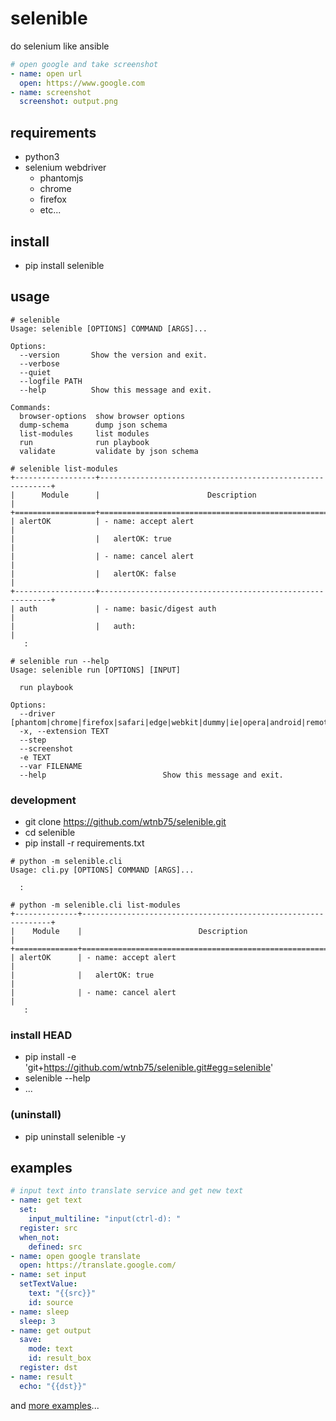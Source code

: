 # selenible

do selenium like ansible

```yaml
# open google and take screenshot
- name: open url
  open: https://www.google.com
- name: screenshot
  screenshot: output.png
```

## requirements

- python3
- selenium webdriver
    - phantomjs
    - chrome
    - firefox
    - etc...

## install

- pip install selenible

## usage

```
# selenible
Usage: selenible [OPTIONS] COMMAND [ARGS]...

Options:
  --version       Show the version and exit.
  --verbose
  --quiet
  --logfile PATH
  --help          Show this message and exit.

Commands:
  browser-options  show browser options
  dump-schema      dump json schema
  list-modules     list modules
  run              run playbook
  validate         validate by json schema
```

```
# selenible list-modules
+------------------+-----------------------------------------------------------+
|      Module      |                        Description                        |
+==================+===========================================================+
| alertOK          | - name: accept alert                                      |
|                  |   alertOK: true                                           |
|                  | - name: cancel alert                                      |
|                  |   alertOK: false                                          |
+------------------+-----------------------------------------------------------+
| auth             | - name: basic/digest auth                                 |
|                  |   auth:                                                   |
   :
```

```
# selenible run --help
Usage: selenible run [OPTIONS] [INPUT]

  run playbook

Options:
  --driver [phantom|chrome|firefox|safari|edge|webkit|dummy|ie|opera|android|remote]
  -x, --extension TEXT
  --step
  --screenshot
  -e TEXT
  --var FILENAME
  --help                          Show this message and exit.
```

### development

- git clone https://github.com/wtnb75/selenible.git
- cd selenible
- pip install -r requirements.txt

```
# python -m selenible.cli
Usage: cli.py [OPTIONS] COMMAND [ARGS]...

  :

# python -m selenible.cli list-modules
+--------------+---------------------------------------------------------------+
|    Module    |                          Description                          |
+==============+===============================================================+
| alertOK      | - name: accept alert                                          |
|              |   alertOK: true                                               |
|              | - name: cancel alert                                          |
   :
```

### install HEAD

- pip install -e 'git+https://github.com/wtnb75/selenible.git#egg=selenible'
- selenible --help
- ...

### (uninstall)

- pip uninstall selenible -y

## examples

```yaml
# input text into translate service and get new text
- name: get text
  set:
    input_multiline: "input(ctrl-d): "
  register: src
  when_not:
    defined: src
- name: open google translate
  open: https://translate.google.com/
- name: set input
  setTextValue:
    text: "{{src}}"
    id: source
- name: sleep
  sleep: 3
- name: get output
  save:
    mode: text
    id: result_box
  register: dst
- name: result
  echo: "{{dst}}"
```

and [more examples](example/)...
